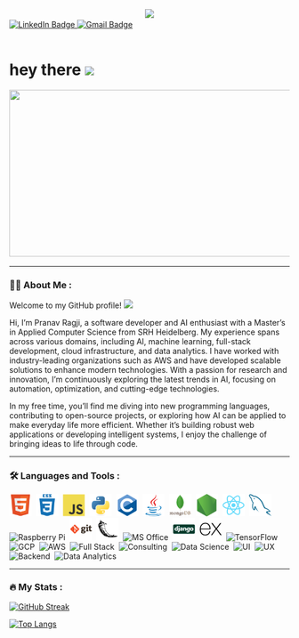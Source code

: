 <div id="header" align="center">
  <img src="https://media.giphy.com/media/M9gbBd9nbDrOTu1Mqx/giphy.gif" width="100"/>
</div>

<div id="badges">
  <a href="https://www.linkedin.com/in/pranavragji/">
    <img src="https://img.shields.io/badge/LinkedIn-blue?style=for-the-badge&logo=linkedin&logoColor=white" alt="LinkedIn Badge"/>
  </a>
  <a href="pranav25ragji.de@gmail.com">
    <img src="https://img.shields.io/badge/Gmail-D14836?style=for-the-badge&logo=gmail&logoColor=white" alt="Gmail Badge"/>
  </a>
</div>

<img src="https://komarev.com/ghpvc/?username=your-github-username&style=flat-square&color=blue" alt=""/>

<h1>
  hey there
  <img src="https://media.giphy.com/media/hvRJCLFzcasrR4ia7z/giphy.gif" width="30px"/>
</h1>

<div align="center">
  <img src="https://media.giphy.com/media/dWesBcTLavkZuG35MI/giphy.gif" width="600" height="300"/>
</div>

---

### :man_technologist: About Me :

Welcome to my GitHub profile! <img src="https://media.giphy.com/media/WUlplcMpOCEmTGBtBW/giphy.gif" width="30"> 

Hi, I’m Pranav Ragji, a software developer and AI enthusiast with a Master’s in Applied Computer Science from SRH Heidelberg. My experience spans across various domains, including AI, machine learning, full-stack development, cloud infrastructure, and data analytics. I have worked with industry-leading organizations such as AWS and have developed scalable solutions to enhance modern technologies. With a passion for research and innovation, I’m continuously exploring the latest trends in AI, focusing on automation, optimization, and cutting-edge technologies.

In my free time, you’ll find me diving into new programming languages, contributing to open-source projects, or exploring how AI can be applied to make everyday life more efficient. Whether it’s building robust web applications or developing intelligent systems, I enjoy the challenge of bringing ideas to life through code.

---

### :hammer_and_wrench: Languages and Tools :

<div>
  <img src="https://github.com/devicons/devicon/blob/master/icons/html5/html5-original.svg" title="HTML" alt="HTML" width="40" height="40"/>&nbsp;
  <img src="https://github.com/devicons/devicon/blob/master/icons/css3/css3-plain-wordmark.svg" title="CSS" alt="CSS" width="40" height="40"/>&nbsp;
  <img src="https://github.com/devicons/devicon/blob/master/icons/javascript/javascript-original.svg" title="JavaScript" alt="JavaScript" width="40" height="40"/>&nbsp;
  <img src="https://github.com/devicons/devicon/blob/master/icons/python/python-original.svg" title="Python" alt="Python" width="40" height="40"/>&nbsp;
  <img src="https://github.com/devicons/devicon/blob/master/icons/c/c-original.svg" title="C" alt="C" width="40" height="40"/>&nbsp;
  <img src="https://github.com/devicons/devicon/blob/master/icons/java/java-original.svg" title="Java" alt="Java" width="40" height="40"/>&nbsp;
  <img src="https://github.com/devicons/devicon/blob/master/icons/mongodb/mongodb-original-wordmark.svg" title="MongoDB" alt="MongoDB" width="40" height="40"/>&nbsp;
  <img src="https://github.com/devicons/devicon/blob/master/icons/nodejs/nodejs-original.svg" title="NodeJS" alt="NodeJS" width="40" height="40"/>&nbsp;
  <img src="https://github.com/devicons/devicon/blob/master/icons/react/react-original.svg" title="React" alt="React" width="40" height="40"/>&nbsp;
  <img src="https://github.com/devicons/devicon/blob/master/icons/mysql/mysql-original.svg" title="MySQL" alt="MySQL" width="40" height="40"/>&nbsp;
  <img src="https://upload.wikimedia.org/wikipedia/commons/thumb/8/8e/Raspberry_Pi_Logo.svg/1024px-Raspberry_Pi_Logo.svg.png" title="Raspberry Pi" alt="Raspberry Pi" width="40" height="40"/>&nbsp;
  <img src="https://github.com/devicons/devicon/blob/master/icons/git/git-original-wordmark.svg" title="Git" alt="Git" width="40" height="40"/>&nbsp;
  <img src="https://github.com/devicons/devicon/blob/master/icons/flask/flask-original.svg" title="Flask" alt="Flask" width="40" height="40"/>&nbsp;
  <img src="https://upload.wikimedia.org/wikipedia/commons/thumb/8/88/Microsoft_Office_logo.svg/1200px-Microsoft_Office_logo.svg.png" title="MS Office" alt="MS Office" width="40" height="40"/>&nbsp;
  <img src="https://github.com/devicons/devicon/blob/master/icons/django/django-original.svg" title="Django" alt="Django" width="40" height="40"/>&nbsp;
  <img src="https://github.com/devicons/devicon/blob/master/icons/express/express-original.svg" title="Express" alt="Express" width="40" height="40"/>&nbsp;
  <img src="https://www.vectorlogo.zone/logos/tensorflow/tensorflow-icon.svg" title="TensorFlow" alt="TensorFlow" width="40" height="40"/>&nbsp;
  <img src="https://upload.wikimedia.org/wikipedia/commons/thumb/8/8a/Google_Cloud_Platform_logo.svg/512px-Google_Cloud_Platform_logo.svg.png" title="GCP" alt="GCP" width="40" height="40"/>&nbsp;
  <img src="https://upload.wikimedia.org/wikipedia/commons/thumb/4/4f/Amazon_Web_Services_Logo.svg/1200px-Amazon_Web_Services_Logo.svg.png" title="AWS" alt="AWS" width="40" height="40"/>&nbsp;
  <img src="https://upload.wikimedia.org/wikipedia/commons/thumb/8/8e/Full_Stack_Logo.svg/1200px-Full_Stack_Logo.svg.png" title="Full Stack" alt="Full Stack" width="40" height="40"/>&nbsp;
  <img src="https://upload.wikimedia.org/wikipedia/commons/thumb/f/f4/Consulting_icon.svg/512px-Consulting_icon.svg.png" title="Consulting" alt="Consulting" width="40" height="40"/>&nbsp;
  <img src="https://upload.wikimedia.org/wikipedia/commons/thumb/e/e5/Data_Science_icon.svg/512px-Data_Science_icon.svg.png" title="Data Science" alt="Data Science" width="40" height="40"/>&nbsp;
  <img src="https://upload.wikimedia.org/wikipedia/commons/thumb/d/dd/UI_icon.svg/512px-UI_icon.svg.png" title="UI" alt="UI" width="40" height="40"/>&nbsp;
  <img src="https://upload.wikimedia.org/wikipedia/commons/thumb/a/a6/UX_icon.svg/512px-UX_icon.svg.png" title="UX" alt="UX" width="40" height="40"/>&nbsp;
  <img src="https://upload.wikimedia.org/wikipedia/commons/thumb/8/8d/Backend_icon.svg/512px-Backend_icon.svg.png" title="Backend" alt="Backend" width="40" height="40"/>&nbsp;
  <img src="https://upload.wikimedia.org/wikipedia/commons/thumb/c/c7/Data_Analytics_icon.svg/512px-Data_Analytics_icon.svg.png" title="Data Analytics" alt="Data Analytics" width="40" height="40"/>&nbsp;
</div>


---

### :fire: My Stats :

[![GitHub Streak](http://github-readme-streak-stats.herokuapp.com?user=pranavragji&theme=dark&background=000000)](https://git.io/streak-stats)

[![Top Langs](https://github-readme-stats.vercel.app/api/top-langs/?username=pranavragji&layout=compact&theme=vision-friendly-dark)](https://github.com/anuraghazra/github-readme-stats)


